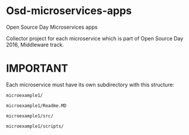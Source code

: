 # Osd-microservices-apps
Open Source Day Microservices apps

Collector project for each microservice which is part of Open Source Day 2016, Middleware track.

# IMPORTANT
Each microservice must have its own subdirectory with this structure:

```shell
microexample1/

microexample1/Readme.MD

microexample1/src/

microexample1/scripts/

```
